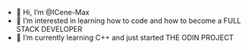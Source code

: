 - 👋 Hi, I’m @ICene-Max
- 👀 I’m interested in learning how to code and how to become a FULL STACK DEVELOPER
- 🌱 I’m currently learning C++ and just started THE ODIN PROJECT

<!---
ICene-Max/ICene-Max is a ✨ special ✨ repository because its `README.md` (this file) appears on your GitHub profile.
You can click the Preview link to take a look at your changes.
--->
